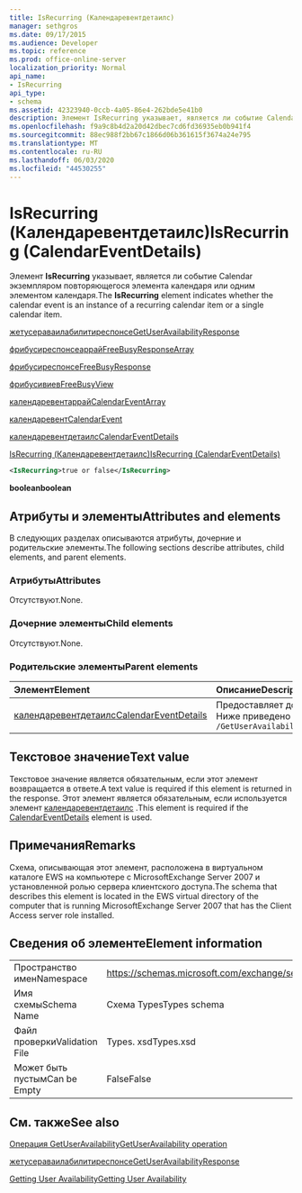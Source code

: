 ```yaml
---
title: IsRecurring (Календаревентдетаилс)
manager: sethgros
ms.date: 09/17/2015
ms.audience: Developer
ms.topic: reference
ms.prod: office-online-server
localization_priority: Normal
api_name:
- IsRecurring
api_type:
- schema
ms.assetid: 42323940-0ccb-4a05-86e4-262bde5e41b0
description: Элемент IsRecurring указывает, является ли событие Calendar экземпляром повторяющегося элемента календаря или одним элементом календаря.
ms.openlocfilehash: f9a9c8b4d2a20d42dbec7cd6fd36935eb0b941f4
ms.sourcegitcommit: 88ec988f2bb67c1866d06b361615f3674a24e795
ms.translationtype: MT
ms.contentlocale: ru-RU
ms.lasthandoff: 06/03/2020
ms.locfileid: "44530255"
---
```

# <a name="isrecurring-calendareventdetails"></a><span data-ttu-id="b8b9f-103">IsRecurring (Календаревентдетаилс)</span><span class="sxs-lookup"><span data-stu-id="b8b9f-103">IsRecurring (CalendarEventDetails)</span></span>

<span data-ttu-id="b8b9f-104">Элемент **IsRecurring** указывает, является ли событие Calendar экземпляром повторяющегося элемента календаря или одним элементом календаря.</span><span class="sxs-lookup"><span data-stu-id="b8b9f-104">The **IsRecurring** element indicates whether the calendar event is an instance of a recurring calendar item or a single calendar item.</span></span> 
  
[<span data-ttu-id="b8b9f-105">жетусераваилабилитиреспонсе</span><span class="sxs-lookup"><span data-stu-id="b8b9f-105">GetUserAvailabilityResponse</span></span>](getuseravailabilityresponse.md)
  
[<span data-ttu-id="b8b9f-106">фрибусиреспонсеаррай</span><span class="sxs-lookup"><span data-stu-id="b8b9f-106">FreeBusyResponseArray</span></span>](freebusyresponsearray.md)
  
[<span data-ttu-id="b8b9f-107">фрибусиреспонсе</span><span class="sxs-lookup"><span data-stu-id="b8b9f-107">FreeBusyResponse</span></span>](freebusyresponse.md)
  
[<span data-ttu-id="b8b9f-108">фрибусивиев</span><span class="sxs-lookup"><span data-stu-id="b8b9f-108">FreeBusyView</span></span>](freebusyview.md)
  
[<span data-ttu-id="b8b9f-109">календаревентаррай</span><span class="sxs-lookup"><span data-stu-id="b8b9f-109">CalendarEventArray</span></span>](calendareventarray.md)
  
[<span data-ttu-id="b8b9f-110">календаревент</span><span class="sxs-lookup"><span data-stu-id="b8b9f-110">CalendarEvent</span></span>](calendarevent.md)
  
[<span data-ttu-id="b8b9f-111">календаревентдетаилс</span><span class="sxs-lookup"><span data-stu-id="b8b9f-111">CalendarEventDetails</span></span>](calendareventdetails.md)
  
[<span data-ttu-id="b8b9f-112">IsRecurring (Календаревентдетаилс)</span><span class="sxs-lookup"><span data-stu-id="b8b9f-112">IsRecurring (CalendarEventDetails)</span></span>](isrecurring-calendareventdetails.md)
  
```xml
<IsRecurring>true or false</IsRecurring>
```

 <span data-ttu-id="b8b9f-113">**boolean**</span><span class="sxs-lookup"><span data-stu-id="b8b9f-113">**boolean**</span></span>
## <a name="attributes-and-elements"></a><span data-ttu-id="b8b9f-114">Атрибуты и элементы</span><span class="sxs-lookup"><span data-stu-id="b8b9f-114">Attributes and elements</span></span>

<span data-ttu-id="b8b9f-115">В следующих разделах описываются атрибуты, дочерние и родительские элементы.</span><span class="sxs-lookup"><span data-stu-id="b8b9f-115">The following sections describe attributes, child elements, and parent elements.</span></span>
  
### <a name="attributes"></a><span data-ttu-id="b8b9f-116">Атрибуты</span><span class="sxs-lookup"><span data-stu-id="b8b9f-116">Attributes</span></span>

<span data-ttu-id="b8b9f-117">Отсутствуют.</span><span class="sxs-lookup"><span data-stu-id="b8b9f-117">None.</span></span>
  
### <a name="child-elements"></a><span data-ttu-id="b8b9f-118">Дочерние элементы</span><span class="sxs-lookup"><span data-stu-id="b8b9f-118">Child elements</span></span>

<span data-ttu-id="b8b9f-119">Отсутствуют.</span><span class="sxs-lookup"><span data-stu-id="b8b9f-119">None.</span></span>
  
### <a name="parent-elements"></a><span data-ttu-id="b8b9f-120">Родительские элементы</span><span class="sxs-lookup"><span data-stu-id="b8b9f-120">Parent elements</span></span>

|<span data-ttu-id="b8b9f-121">**Элемент**</span><span class="sxs-lookup"><span data-stu-id="b8b9f-121">**Element**</span></span>|<span data-ttu-id="b8b9f-122">**Описание**</span><span class="sxs-lookup"><span data-stu-id="b8b9f-122">**Description**</span></span>|
|:-----|:-----|
|[<span data-ttu-id="b8b9f-123">календаревентдетаилс</span><span class="sxs-lookup"><span data-stu-id="b8b9f-123">CalendarEventDetails</span></span>](calendareventdetails.md) <br/> |<span data-ttu-id="b8b9f-124">Предоставляет дополнительные сведения о событии календаря.</span><span class="sxs-lookup"><span data-stu-id="b8b9f-124">Provides additional information about a calendar event.</span></span>  <br/> <span data-ttu-id="b8b9f-125">Ниже приведено выражение XPath для этого элемента:</span><span class="sxs-lookup"><span data-stu-id="b8b9f-125">The following is the XPath expression to this element:</span></span>  <br/>  `/GetUserAvailabilityResponse/FreeBusyResponseArray/FreeBusyResponse/FreeBusyView/CalendarEventArray/CalendarEvent[i]/CalendarEventDetails` <br/> |
   
## <a name="text-value"></a><span data-ttu-id="b8b9f-126">Текстовое значение</span><span class="sxs-lookup"><span data-stu-id="b8b9f-126">Text value</span></span>

<span data-ttu-id="b8b9f-127">Текстовое значение является обязательным, если этот элемент возвращается в ответе.</span><span class="sxs-lookup"><span data-stu-id="b8b9f-127">A text value is required if this element is returned in the response.</span></span> <span data-ttu-id="b8b9f-128">Этот элемент является обязательным, если используется элемент [календаревентдетаилс](calendareventdetails.md) .</span><span class="sxs-lookup"><span data-stu-id="b8b9f-128">This element is required if the [CalendarEventDetails](calendareventdetails.md) element is used.</span></span> 
  
## <a name="remarks"></a><span data-ttu-id="b8b9f-129">Примечания</span><span class="sxs-lookup"><span data-stu-id="b8b9f-129">Remarks</span></span>

<span data-ttu-id="b8b9f-130">Схема, описывающая этот элемент, расположена в виртуальном каталоге EWS на компьютере с MicrosoftExchange Server 2007 и установленной ролью сервера клиентского доступа.</span><span class="sxs-lookup"><span data-stu-id="b8b9f-130">The schema that describes this element is located in the EWS virtual directory of the computer that is running MicrosoftExchange Server 2007 that has the Client Access server role installed.</span></span>
  
## <a name="element-information"></a><span data-ttu-id="b8b9f-131">Сведения об элементе</span><span class="sxs-lookup"><span data-stu-id="b8b9f-131">Element information</span></span>

|||
|:-----|:-----|
|<span data-ttu-id="b8b9f-132">Пространство имен</span><span class="sxs-lookup"><span data-stu-id="b8b9f-132">Namespace</span></span>  <br/> |https://schemas.microsoft.com/exchange/services/2006/types  <br/> |
|<span data-ttu-id="b8b9f-133">Имя схемы</span><span class="sxs-lookup"><span data-stu-id="b8b9f-133">Schema Name</span></span>  <br/> |<span data-ttu-id="b8b9f-134">Схема Types</span><span class="sxs-lookup"><span data-stu-id="b8b9f-134">Types schema</span></span>  <br/> |
|<span data-ttu-id="b8b9f-135">Файл проверки</span><span class="sxs-lookup"><span data-stu-id="b8b9f-135">Validation File</span></span>  <br/> |<span data-ttu-id="b8b9f-136">Types. xsd</span><span class="sxs-lookup"><span data-stu-id="b8b9f-136">Types.xsd</span></span>  <br/> |
|<span data-ttu-id="b8b9f-137">Может быть пустым</span><span class="sxs-lookup"><span data-stu-id="b8b9f-137">Can be Empty</span></span>  <br/> |<span data-ttu-id="b8b9f-138">False</span><span class="sxs-lookup"><span data-stu-id="b8b9f-138">False</span></span>  <br/> |
   
## <a name="see-also"></a><span data-ttu-id="b8b9f-139">См. также</span><span class="sxs-lookup"><span data-stu-id="b8b9f-139">See also</span></span>



[<span data-ttu-id="b8b9f-140">Операция GetUserAvailability</span><span class="sxs-lookup"><span data-stu-id="b8b9f-140">GetUserAvailability operation</span></span>](getuseravailability-operation.md)
  
[<span data-ttu-id="b8b9f-141">жетусераваилабилитиреспонсе</span><span class="sxs-lookup"><span data-stu-id="b8b9f-141">GetUserAvailabilityResponse</span></span>](getuseravailabilityresponse.md)


[<span data-ttu-id="b8b9f-142">Getting User Availability</span><span class="sxs-lookup"><span data-stu-id="b8b9f-142">Getting User Availability</span></span>](https://msdn.microsoft.com/library/d4133fcb-9b0f-4e6b-aadf-a389da83516a%28Office.15%29.aspx)

